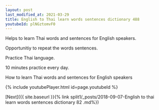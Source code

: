 ```yaml
---
layout: post
last_modified_at: 2021-03-29
title: English to Thai learn words sentences dictionary 488 
youtubeId: plNGztomvF0
---
```

 
 
Helps to learn Thai words and sentences for English speakers.

Opportunitiy to repeat the words sentences. 

Practice Thai language. 
 
10 minutes practice every day. 
 
How to learn Thai words and sentences for English speakers 
 
{% include youtubePlayer.html id=page.youtubeId %}
 
 
[Next]({{ site.baseurl }}{% link  split1/_posts/2018-09-07-English to thai learn words sentences dictionary 82 .md%})
 

